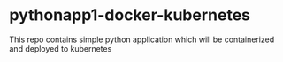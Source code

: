 # pythonapp1-docker-kubernetes
This repo contains simple python application which will be containerized and deployed to kubernetes
